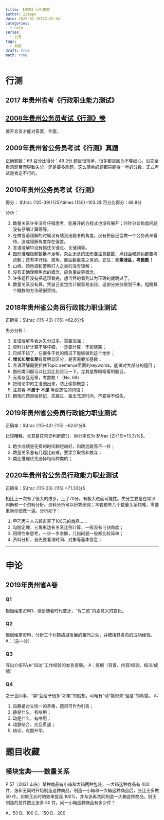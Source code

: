 ```yaml
---
title: 【刷题】历年真题
author: ZJeapo
date: 2025-02-16T22:05:04
categories:
  - note
series:
  - 公考
tags:
  - 刷题
draft: true
math: true
---
```

# 行测

## 2017 年贵州省考《行政职业能力测试》


## [2008年贵州公务员考试《行测》卷](https://www.gkzenti.cn/paper/1471935720659)

要开会员才能对答案，作罢。

## 2009年贵州省公务员考试《行测》真题

正确题数：69
百分比得分：49.2分
题目很简单，很多都是因为不够细心，没完全看清题目而导致失分，还是要多刷题。这么简单的题都只能得一半的分数，正式考试是肯定不行的。

## 2010年贵州公务员考试《行测》

得分：
$\frac {125-39}{125}\times {150}=103.2$ 
百分比得分：68.8分

分析：
1. 数量关系许多没有仔细思考，能展开的方程式也没有展开；时针分诊角度问题没有仔细计算等等。
2. 在做言语理解的时候没有站到出题者的角度，没有把自己当做一个公务员来看待，造成理解角度存在偏差。
3. 言语理解中没有抓住关键点、关键词等。
4. 图形推理做题数量不足够，杂乱无章的图形要注意数数，点线面和颜色都要考虑到；还有平行线、直角、直曲数量差之类的。记住：**元素凌乱，考数数！**
5. 山峰、颜色调和警察打人之类的没有理解；
6. 没有正确理解焦虑的概念，应急事故等概念。
7. 许多题目没有把选项看完，想当然的看到认为正确的就跳过了。
8. 数量关系没有算，凭自己直觉估计很容易出错，这部分失分很划不来，粗略算个概数的方法硬钢坚持。

## 2018年贵州省公务员行政能力职业测试

正确率：$\frac {115-43} {115} =62.6分$

失分分析：
1. 言语理解与表达失分过多，需要加强；
2. 资料分析计算不够仔细，一定要计算，不能瞎蒙；
3. 已经不错了，在很多干扰的情况下能够做到这个地步；
4. **增长**和**增长至**有着明显区分，是否需要加基数；
5. 言语理解需要抓住Topic sentence里面的keywords，能做对大部分的题目；
6. 图形类问题可以比划比划验证一下，尤其是靠眼睛看的题目。
7. 元素杂乱无章，考数数！（No. 69）
8. 把结论中的主语圈出来，防止偷换概念；
9. 注意看 **不属于** **不是** 等否定性的词语；
10. 困难的题目做标记，先跳过，留出充足时间，不要得不偿失。

## 2019年贵州省公务员行政能力职业测试
正确率：$\frac {115-42} {115} =62.61分$

比较糟糕，尤其是在常识判断部分，得分率仅为 $\frac {2}{15}=13.3\%$。
1. 跑步成绩是花费的时间越短越好，和跳远跳高不一样；
2. 数量关系总有几题比较难，要学会取舍和放弃；
3. 类比推理优先选择相同种类的；



## 2020年贵州省公务员行政能力职业测试

正确率：$\frac {115-33} {115} =71.30分$

相比上一次有了很大的进步，上了70分，有极大进面可能性。失分主要是在常识判断和一个资料分析。资料分析可以研究研究；本套题有几个数量关系较难，需要重新仔细做一遍。分析如下：
1. 甲乙丙三人去超市买了100元的商品……
2. 勾股定理，三角形边长关系比例计算，一般没有刁钻角度；
3. 用理性来思考，一步一步求解，几何问题一般都比较简单；
4. 资料分析，首先要看准时间、对象等基本信息；

---
# 申论

## 2019年贵州省A卷
### Q1
根据给定资料1，谈谈随着时代变迁，“背二歌”内涵意义的变化。
### Q2
根据给定资料，分析三个村镇旅游发展的相同之处，并概括其各自的成功经验。
A：（总—分）
### Q3
写出介绍PA乡“四访”工作经验的发言提纲。
A：提纲（背景、内容/经验、结论/成绩）

### Q4
之于世间事，“静”会给予很多“如果”的假想，可唯有“动”能带来“但是”的希望。
A: 
1. 动静是对立统一的矛盾，题目可作为引言；
2. 静是什么，有啥用；
3. 动是什么，有啥用；
4. 动静结合，交互贯通；
5. 结论，点题升华。

# 题目收藏
## 模块宝典——数量关系
P 57（2021 山东）某种商品有小箱和大箱两种包装，一大箱这种商品有 400 件，张和王同时开始制造这种商品，制造一小箱和一大箱这种商品后，张比王多做 50 件。如果王此时的效率提高 100%，并与张再共同制造一大箱这种商品，则王制造的总件数比张多 50 件。问一小箱这种商品有多少件？

A、50
B、100
C、150
D、200